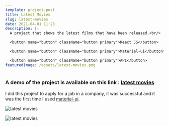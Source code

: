 ```yaml
---
template: project-post
title: Latest Movies
slug: latest-movies
date: 2021-04-01 11:23
description: |-
  A project that shows the latest films that have been released.<br/>

  <button name="button" className="button primary">React JS</button>

  <button name="button" className="button primary">Material-ui</button>

  <button name="button" className="button primary">API</button>
featuredImage: /assets/latest-movies.png
---
```

### A demo of the project is available on this link : [latest movies](https://latest-movies.netlify.app/)

I did this project to apply for a job in a company, it was successful and it was the first time I used [material-ui](https://material-ui.com/).

![latest movies](/assets/latest-movies-1.jpg)

![latest movies](/assets/latest-movies-2.jpg)
